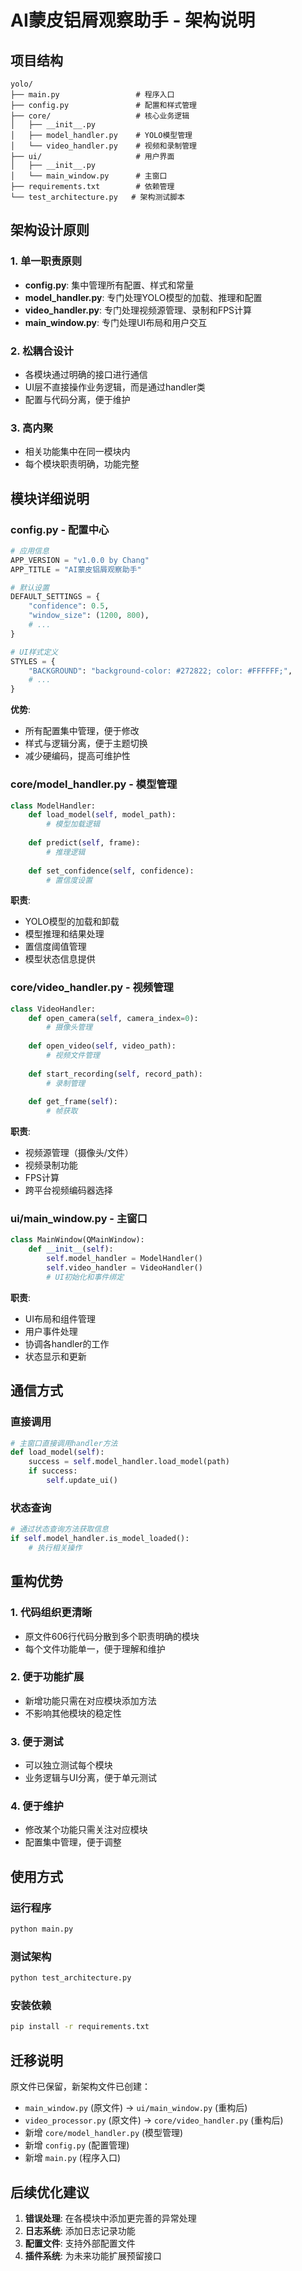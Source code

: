 # AI蒙皮铝屑观察助手 - 架构说明

## 项目结构

```
yolo/
├── main.py                 # 程序入口
├── config.py               # 配置和样式管理
├── core/                   # 核心业务逻辑
│   ├── __init__.py
│   ├── model_handler.py    # YOLO模型管理
│   └── video_handler.py    # 视频和录制管理
├── ui/                     # 用户界面
│   ├── __init__.py
│   └── main_window.py      # 主窗口
├── requirements.txt        # 依赖管理
└── test_architecture.py   # 架构测试脚本
```

## 架构设计原则

### 1. 单一职责原则
- **config.py**: 集中管理所有配置、样式和常量
- **model_handler.py**: 专门处理YOLO模型的加载、推理和配置
- **video_handler.py**: 专门处理视频源管理、录制和FPS计算
- **main_window.py**: 专门处理UI布局和用户交互

### 2. 松耦合设计
- 各模块通过明确的接口进行通信
- UI层不直接操作业务逻辑，而是通过handler类
- 配置与代码分离，便于维护

### 3. 高内聚
- 相关功能集中在同一模块内
- 每个模块职责明确，功能完整

## 模块详细说明

### config.py - 配置中心
```python
# 应用信息
APP_VERSION = "v1.0.0 by Chang"
APP_TITLE = "AI蒙皮铝屑观察助手"

# 默认设置
DEFAULT_SETTINGS = {
    "confidence": 0.5,
    "window_size": (1200, 800),
    # ...
}

# UI样式定义
STYLES = {
    "BACKGROUND": "background-color: #272822; color: #FFFFFF;",
    # ...
}
```

**优势**:
- 所有配置集中管理，便于修改
- 样式与逻辑分离，便于主题切换
- 减少硬编码，提高可维护性

### core/model_handler.py - 模型管理
```python
class ModelHandler:
    def load_model(self, model_path):
        # 模型加载逻辑
    
    def predict(self, frame):
        # 推理逻辑
    
    def set_confidence(self, confidence):
        # 置信度设置
```

**职责**:
- YOLO模型的加载和卸载
- 模型推理和结果处理
- 置信度阈值管理
- 模型状态信息提供

### core/video_handler.py - 视频管理
```python
class VideoHandler:
    def open_camera(self, camera_index=0):
        # 摄像头管理
    
    def open_video(self, video_path):
        # 视频文件管理
    
    def start_recording(self, record_path):
        # 录制管理
    
    def get_frame(self):
        # 帧获取
```

**职责**:
- 视频源管理（摄像头/文件）
- 视频录制功能
- FPS计算
- 跨平台视频编码器选择

### ui/main_window.py - 主窗口
```python
class MainWindow(QMainWindow):
    def __init__(self):
        self.model_handler = ModelHandler()
        self.video_handler = VideoHandler()
        # UI初始化和事件绑定
```

**职责**:
- UI布局和组件管理
- 用户事件处理
- 协调各handler的工作
- 状态显示和更新

## 通信方式

### 直接调用
```python
# 主窗口直接调用handler方法
def load_model(self):
    success = self.model_handler.load_model(path)
    if success:
        self.update_ui()
```

### 状态查询
```python
# 通过状态查询方法获取信息
if self.model_handler.is_model_loaded():
    # 执行相关操作
```

## 重构优势

### 1. 代码组织更清晰
- 原文件606行代码分散到多个职责明确的模块
- 每个文件功能单一，便于理解和维护

### 2. 便于功能扩展
- 新增功能只需在对应模块添加方法
- 不影响其他模块的稳定性

### 3. 便于测试
- 可以独立测试每个模块
- 业务逻辑与UI分离，便于单元测试

### 4. 便于维护
- 修改某个功能只需关注对应模块
- 配置集中管理，便于调整

## 使用方式

### 运行程序
```bash
python main.py
```

### 测试架构
```bash
python test_architecture.py
```

### 安装依赖
```bash
pip install -r requirements.txt
```

## 迁移说明

原文件已保留，新架构文件已创建：
- `main_window.py` (原文件) → `ui/main_window.py` (重构后)
- `video_processor.py` (原文件) → `core/video_handler.py` (重构后)
- 新增 `core/model_handler.py` (模型管理)
- 新增 `config.py` (配置管理)
- 新增 `main.py` (程序入口)

## 后续优化建议

1. **错误处理**: 在各模块中添加更完善的异常处理
2. **日志系统**: 添加日志记录功能
3. **配置文件**: 支持外部配置文件
4. **插件系统**: 为未来功能扩展预留接口 